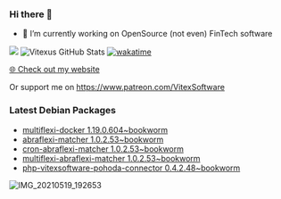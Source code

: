 ### Hi there 👋

- 🔭 I’m currently working on OpenSource  (not even) FinTech software

![](https://komarev.com/ghpvc/?username=Vitexus)
![Vitexus GitHub Stats](https://github-readme-stats.vercel.app/api?username=Vitexus&show_icons=true)
[![wakatime](https://wakatime.com/badge/user/5abba9ca-813e-43ac-9b5f-b1cfdf3dc1c7.svg)](https://wakatime.com/@5abba9ca-813e-43ac-9b5f-b1cfdf3dc1c7)

<p><a href="https://vitexsoftware.cz">🌐 Check out my website</a></p>

Or support me on https://www.patreon.com/VitexSoftware

### Latest Debian Packages
<!-- DEBIAN-PACKAGES-LIST:START -->
- [multiflexi-docker 1.19.0.604~bookworm](https://repo.vitexsoftware.com/package.php?package=multiflexi-docker)
- [abraflexi-matcher 1.0.2.53~bookworm](https://repo.vitexsoftware.com/package.php?package=abraflexi-matcher)
- [cron-abraflexi-matcher 1.0.2.53~bookworm](https://repo.vitexsoftware.com/package.php?package=cron-abraflexi-matcher)
- [multiflexi-abraflexi-matcher 1.0.2.53~bookworm](https://repo.vitexsoftware.com/package.php?package=multiflexi-abraflexi-matcher)
- [php-vitexsoftware-pohoda-connector 0.4.2.48~bookworm](https://repo.vitexsoftware.com/package.php?package=php-vitexsoftware-pohoda-connector)
<!-- DEBIAN-PACKAGES-LIST:END -->

![IMG_20210519_192653](https://user-images.githubusercontent.com/2621130/120022731-1bd48900-bfed-11eb-90f9-4f88f560b8b7.jpg)

<!--
**Vitexus/Vitexus** is a ✨ _special_ ✨ repository because its `README.md` (this file) appears on your GitHub profile.

Here are some ideas to get you started:

- 🌱 I’m currently learning ...
- 👯 I’m looking to collaborate on ...
- 🤔 I’m looking for help with ...
- 💬 Ask me about ...
- 📫 How to reach me: ...
- 😄 Pronouns: ...
- ⚡ Fun fact: ...
-->


